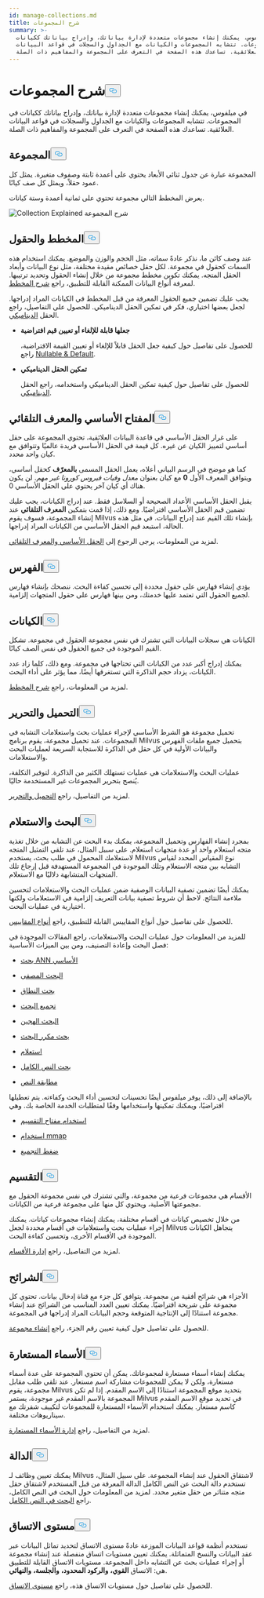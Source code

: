 ```yaml
---
id: manage-collections.md
title: شرح المجموعات
summary: >-
  في ميلفوس، يمكنك إنشاء مجموعات متعددة لإدارة بياناتك، وإدراج بياناتك ككيانات
  في المجموعات. تتشابه المجموعات والكيانات مع الجداول والسجلات في قواعد البيانات
  العلائقية. تساعدك هذه الصفحة في التعرف على المجموعة والمفاهيم ذات الصلة.
---
```


<h1 id="Collection-Explained" class="common-anchor-header">شرح المجموعات<button data-href="#Collection-Explained" class="anchor-icon" translate="no">
      <svg translate="no"
        aria-hidden="true"
        focusable="false"
        height="20"
        version="1.1"
        viewBox="0 0 16 16"
        width="16"
      >
        <path
          fill="#0092E4"
          fill-rule="evenodd"
          d="M4 9h1v1H4c-1.5 0-3-1.69-3-3.5S2.55 3 4 3h4c1.45 0 3 1.69 3 3.5 0 1.41-.91 2.72-2 3.25V8.59c.58-.45 1-1.27 1-2.09C10 5.22 8.98 4 8 4H4c-.98 0-2 1.22-2 2.5S3 9 4 9zm9-3h-1v1h1c1 0 2 1.22 2 2.5S13.98 12 13 12H9c-.98 0-2-1.22-2-2.5 0-.83.42-1.64 1-2.09V6.25c-1.09.53-2 1.84-2 3.25C6 11.31 7.55 13 9 13h4c1.45 0 3-1.69 3-3.5S14.5 6 13 6z"
        ></path>
      </svg>
    </button></h1><p>في ميلفوس، يمكنك إنشاء مجموعات متعددة لإدارة بياناتك، وإدراج بياناتك ككيانات في المجموعات. تتشابه المجموعات والكيانات مع الجداول والسجلات في قواعد البيانات العلائقية. تساعدك هذه الصفحة في التعرف على المجموعة والمفاهيم ذات الصلة.</p>
<h2 id="Collection" class="common-anchor-header">المجموعة<button data-href="#Collection" class="anchor-icon" translate="no">
      <svg translate="no"
        aria-hidden="true"
        focusable="false"
        height="20"
        version="1.1"
        viewBox="0 0 16 16"
        width="16"
      >
        <path
          fill="#0092E4"
          fill-rule="evenodd"
          d="M4 9h1v1H4c-1.5 0-3-1.69-3-3.5S2.55 3 4 3h4c1.45 0 3 1.69 3 3.5 0 1.41-.91 2.72-2 3.25V8.59c.58-.45 1-1.27 1-2.09C10 5.22 8.98 4 8 4H4c-.98 0-2 1.22-2 2.5S3 9 4 9zm9-3h-1v1h1c1 0 2 1.22 2 2.5S13.98 12 13 12H9c-.98 0-2-1.22-2-2.5 0-.83.42-1.64 1-2.09V6.25c-1.09.53-2 1.84-2 3.25C6 11.31 7.55 13 9 13h4c1.45 0 3-1.69 3-3.5S14.5 6 13 6z"
        ></path>
      </svg>
    </button></h2><p>المجموعة عبارة عن جدول ثنائي الأبعاد يحتوي على أعمدة ثابتة وصفوف متغيرة. يمثل كل عمود حقلاً، ويمثل كل صف كيانًا.</p>
<p>يعرض المخطط التالي مجموعة تحتوي على ثمانية أعمدة وستة كيانات.</p>
<p>
  
   <span class="img-wrapper"> <img translate="no" src="/docs/v2.5.x/assets/collection-explained.png" alt="Collection Explained" class="doc-image" id="collection-explained" />
   </span> <span class="img-wrapper"> <span>شرح المجموعة</span> </span></p>
<h2 id="Schema-and-Fields" class="common-anchor-header">المخطط والحقول<button data-href="#Schema-and-Fields" class="anchor-icon" translate="no">
      <svg translate="no"
        aria-hidden="true"
        focusable="false"
        height="20"
        version="1.1"
        viewBox="0 0 16 16"
        width="16"
      >
        <path
          fill="#0092E4"
          fill-rule="evenodd"
          d="M4 9h1v1H4c-1.5 0-3-1.69-3-3.5S2.55 3 4 3h4c1.45 0 3 1.69 3 3.5 0 1.41-.91 2.72-2 3.25V8.59c.58-.45 1-1.27 1-2.09C10 5.22 8.98 4 8 4H4c-.98 0-2 1.22-2 2.5S3 9 4 9zm9-3h-1v1h1c1 0 2 1.22 2 2.5S13.98 12 13 12H9c-.98 0-2-1.22-2-2.5 0-.83.42-1.64 1-2.09V6.25c-1.09.53-2 1.84-2 3.25C6 11.31 7.55 13 9 13h4c1.45 0 3-1.69 3-3.5S14.5 6 13 6z"
        ></path>
      </svg>
    </button></h2><p>عند وصف كائن ما، نذكر عادةً سماته، مثل الحجم والوزن والموضع. يمكنك استخدام هذه السمات كحقول في مجموعة. لكل حقل خصائص مقيدة مختلفة، مثل نوع البيانات وأبعاد الحقل المتجه. يمكنك تكوين مخطط مجموعة من خلال إنشاء الحقول وتحديد ترتيبها. لمعرفة أنواع البيانات الممكنة القابلة للتطبيق، راجع <a href="/docs/ar/v2.5.x/schema.md">شرح المخطط</a>.</p>
<p>يجب عليك تضمين جميع الحقول المعرفة من قبل المخطط في الكيانات المراد إدراجها. لجعل بعضها اختياري، فكر في تمكين الحقل الديناميكي. للحصول على التفاصيل، راجع الحقل <a href="/docs/ar/v2.5.x/enable-dynamic-field.md">الديناميكي</a>.</p>
<ul>
<li><p><strong>جعلها قابلة للإلغاء أو تعيين قيم افتراضية</strong></p>
<p>للحصول على تفاصيل حول كيفية جعل الحقل قابلاً للإلغاء أو تعيين القيمة الافتراضية، راجع <a href="/docs/ar/v2.5.x/nullable-and-default.md">Nullable &amp; Default</a>.</p></li>
<li><p><strong>تمكين الحقل الديناميكي</strong></p>
<p>للحصول على تفاصيل حول كيفية تمكين الحقل الديناميكي واستخدامه، راجع الحقل <a href="/docs/ar/v2.5.x/enable-dynamic-field.md">الديناميكي</a>.</p></li>
</ul>
<h2 id="Primary-key-and-AutoId" class="common-anchor-header">المفتاح الأساسي والمعرف التلقائي<button data-href="#Primary-key-and-AutoId" class="anchor-icon" translate="no">
      <svg translate="no"
        aria-hidden="true"
        focusable="false"
        height="20"
        version="1.1"
        viewBox="0 0 16 16"
        width="16"
      >
        <path
          fill="#0092E4"
          fill-rule="evenodd"
          d="M4 9h1v1H4c-1.5 0-3-1.69-3-3.5S2.55 3 4 3h4c1.45 0 3 1.69 3 3.5 0 1.41-.91 2.72-2 3.25V8.59c.58-.45 1-1.27 1-2.09C10 5.22 8.98 4 8 4H4c-.98 0-2 1.22-2 2.5S3 9 4 9zm9-3h-1v1h1c1 0 2 1.22 2 2.5S13.98 12 13 12H9c-.98 0-2-1.22-2-2.5 0-.83.42-1.64 1-2.09V6.25c-1.09.53-2 1.84-2 3.25C6 11.31 7.55 13 9 13h4c1.45 0 3-1.69 3-3.5S14.5 6 13 6z"
        ></path>
      </svg>
    </button></h2><p>على غرار الحقل الأساسي في قاعدة البيانات العلائقية، تحتوي المجموعة على حقل أساسي لتمييز الكيان عن غيره. كل قيمة في الحقل الأساسي فريدة عالميًا وتتوافق مع كيان واحد محدد.</p>
<p>كما هو موضح في الرسم البياني أعلاه، يعمل الحقل المسمى <strong>بالمعرّف</strong> كحقل أساسي، ويتوافق المعرف الأول <strong>0</strong> مع كيان بعنوان <em>معدل وفيات فيروس كورونا غير مهم</em>. لن يكون هناك أي كيان آخر يحتوي على الحقل الأساسي 0.</p>
<p>يقبل الحقل الأساسي الأعداد الصحيحة أو السلاسل فقط. عند إدراج الكيانات، يجب عليك تضمين قيم الحقل الأساسي افتراضيًا. ومع ذلك، إذا قمت بتمكين <strong>المعرف التلقائي</strong> عند إنشاء المجموعة، فسوف يقوم Milvus بإنشاء تلك القيم عند إدراج البيانات. في مثل هذه الحالة، استبعد قيم الحقل الأساسي من الكيانات المراد إدراجها.</p>
<p>لمزيد من المعلومات، يرجى الرجوع إلى <a href="/docs/ar/v2.5.x/primary-field.md">الحقل الأساسي والمعرف التلقائي</a>.</p>
<h2 id="Index" class="common-anchor-header">الفهرس<button data-href="#Index" class="anchor-icon" translate="no">
      <svg translate="no"
        aria-hidden="true"
        focusable="false"
        height="20"
        version="1.1"
        viewBox="0 0 16 16"
        width="16"
      >
        <path
          fill="#0092E4"
          fill-rule="evenodd"
          d="M4 9h1v1H4c-1.5 0-3-1.69-3-3.5S2.55 3 4 3h4c1.45 0 3 1.69 3 3.5 0 1.41-.91 2.72-2 3.25V8.59c.58-.45 1-1.27 1-2.09C10 5.22 8.98 4 8 4H4c-.98 0-2 1.22-2 2.5S3 9 4 9zm9-3h-1v1h1c1 0 2 1.22 2 2.5S13.98 12 13 12H9c-.98 0-2-1.22-2-2.5 0-.83.42-1.64 1-2.09V6.25c-1.09.53-2 1.84-2 3.25C6 11.31 7.55 13 9 13h4c1.45 0 3-1.69 3-3.5S14.5 6 13 6z"
        ></path>
      </svg>
    </button></h2><p>يؤدي إنشاء فهارس على حقول محددة إلى تحسين كفاءة البحث. ننصحك بإنشاء فهارس لجميع الحقول التي تعتمد عليها خدمتك، ومن بينها فهارس على حقول المتجهات إلزامية.</p>
<h2 id="Entity" class="common-anchor-header">الكيانات<button data-href="#Entity" class="anchor-icon" translate="no">
      <svg translate="no"
        aria-hidden="true"
        focusable="false"
        height="20"
        version="1.1"
        viewBox="0 0 16 16"
        width="16"
      >
        <path
          fill="#0092E4"
          fill-rule="evenodd"
          d="M4 9h1v1H4c-1.5 0-3-1.69-3-3.5S2.55 3 4 3h4c1.45 0 3 1.69 3 3.5 0 1.41-.91 2.72-2 3.25V8.59c.58-.45 1-1.27 1-2.09C10 5.22 8.98 4 8 4H4c-.98 0-2 1.22-2 2.5S3 9 4 9zm9-3h-1v1h1c1 0 2 1.22 2 2.5S13.98 12 13 12H9c-.98 0-2-1.22-2-2.5 0-.83.42-1.64 1-2.09V6.25c-1.09.53-2 1.84-2 3.25C6 11.31 7.55 13 9 13h4c1.45 0 3-1.69 3-3.5S14.5 6 13 6z"
        ></path>
      </svg>
    </button></h2><p>الكيانات هي سجلات البيانات التي تشترك في نفس مجموعة الحقول في مجموعة. تشكل القيم الموجودة في جميع الحقول في نفس الصف كيانًا.</p>
<p>يمكنك إدراج أكبر عدد من الكيانات التي تحتاجها في مجموعة. ومع ذلك، كلما زاد عدد الكيانات، يزداد حجم الذاكرة التي تستغرقها أيضًا، مما يؤثر على أداء البحث.</p>
<p>لمزيد من المعلومات، راجع <a href="/docs/ar/v2.5.x/schema.md">شرح المخطط</a>.</p>
<h2 id="Load-and-Release" class="common-anchor-header">التحميل والتحرير<button data-href="#Load-and-Release" class="anchor-icon" translate="no">
      <svg translate="no"
        aria-hidden="true"
        focusable="false"
        height="20"
        version="1.1"
        viewBox="0 0 16 16"
        width="16"
      >
        <path
          fill="#0092E4"
          fill-rule="evenodd"
          d="M4 9h1v1H4c-1.5 0-3-1.69-3-3.5S2.55 3 4 3h4c1.45 0 3 1.69 3 3.5 0 1.41-.91 2.72-2 3.25V8.59c.58-.45 1-1.27 1-2.09C10 5.22 8.98 4 8 4H4c-.98 0-2 1.22-2 2.5S3 9 4 9zm9-3h-1v1h1c1 0 2 1.22 2 2.5S13.98 12 13 12H9c-.98 0-2-1.22-2-2.5 0-.83.42-1.64 1-2.09V6.25c-1.09.53-2 1.84-2 3.25C6 11.31 7.55 13 9 13h4c1.45 0 3-1.69 3-3.5S14.5 6 13 6z"
        ></path>
      </svg>
    </button></h2><p>تحميل مجموعة هو الشرط الأساسي لإجراء عمليات بحث واستعلامات التشابه في المجموعات. عند تحميل مجموعة، يقوم برنامج Milvus بتحميل جميع ملفات الفهرس والبيانات الأولية في كل حقل في الذاكرة للاستجابة السريعة لعمليات البحث والاستعلامات.</p>
<p>عمليات البحث والاستعلامات هي عمليات تستهلك الكثير من الذاكرة. لتوفير التكلفة، يُنصح بتحرير المجموعات غير المستخدمة حاليًا.</p>
<p>لمزيد من التفاصيل، راجع <a href="/docs/ar/v2.5.x/load-and-release.md">التحميل والتحرير</a>.</p>
<h2 id="Search-and-Query" class="common-anchor-header">البحث والاستعلام<button data-href="#Search-and-Query" class="anchor-icon" translate="no">
      <svg translate="no"
        aria-hidden="true"
        focusable="false"
        height="20"
        version="1.1"
        viewBox="0 0 16 16"
        width="16"
      >
        <path
          fill="#0092E4"
          fill-rule="evenodd"
          d="M4 9h1v1H4c-1.5 0-3-1.69-3-3.5S2.55 3 4 3h4c1.45 0 3 1.69 3 3.5 0 1.41-.91 2.72-2 3.25V8.59c.58-.45 1-1.27 1-2.09C10 5.22 8.98 4 8 4H4c-.98 0-2 1.22-2 2.5S3 9 4 9zm9-3h-1v1h1c1 0 2 1.22 2 2.5S13.98 12 13 12H9c-.98 0-2-1.22-2-2.5 0-.83.42-1.64 1-2.09V6.25c-1.09.53-2 1.84-2 3.25C6 11.31 7.55 13 9 13h4c1.45 0 3-1.69 3-3.5S14.5 6 13 6z"
        ></path>
      </svg>
    </button></h2><p>بمجرد إنشاء الفهارس وتحميل المجموعة، يمكنك بدء البحث عن التشابه من خلال تغذية متجه استعلام واحد أو عدة متجهات استعلام. على سبيل المثال، عند تلقي التمثيل المتجه لاستعلامك المحمول في طلب بحث، يستخدم Milvus نوع المقياس المحدد لقياس التشابه بين متجه الاستعلام وتلك الموجودة في المجموعة المستهدفة قبل إرجاع تلك المتجهات المتشابهة دلاليًا مع الاستعلام.</p>
<p>يمكنك أيضًا تضمين تصفية البيانات الوصفية ضمن عمليات البحث والاستعلامات لتحسين ملاءمة النتائج. لاحظ أن شروط تصفية بيانات التعريف إلزامية في الاستعلامات ولكنها اختيارية في عمليات البحث.</p>
<p>للحصول على تفاصيل حول أنواع المقاييس القابلة للتطبيق، راجع <a href="/docs/ar/v2.5.x/metric.md">أنواع المقاييس</a>.</p>
<p>للمزيد من المعلومات حول عمليات البحث والاستعلامات، راجع المقالات الموجودة في فصل البحث وإعادة التصنيف، ومن بين الميزات الأساسية:</p>
<ul>
<li><p><a href="/docs/ar/v2.5.x/single-vector-search.md">بحث ANN الأساسي</a></p></li>
<li><p><a href="/docs/ar/v2.5.x/filtered-search.md">البحث المصفى</a></p></li>
<li><p><a href="/docs/ar/v2.5.x/range-search.md">بحث النطاق</a></p></li>
<li><p><a href="/docs/ar/v2.5.x/grouping-search.md">تجميع البحث</a></p></li>
<li><p><a href="/docs/ar/v2.5.x/multi-vector-search.md">البحث الهجين</a></p></li>
<li><p><a href="/docs/ar/v2.5.x/with-iterators.md">بحث مكرر البحث</a></p></li>
<li><p><a href="/docs/ar/v2.5.x/get-and-scalar-query.md">استعلام</a></p></li>
<li><p><a href="/docs/ar/v2.5.x/full-text-search.md">بحث النص الكامل</a></p></li>
<li><p><a href="/docs/ar/v2.5.x/keyword-match.md">مطابقة النص</a></p></li>
</ul>
<p>بالإضافة إلى ذلك، يوفر ميلفوس أيضًا تحسينات لتحسين أداء البحث وكفاءته. يتم تعطيلها افتراضيًا، ويمكنك تمكينها واستخدامها وفقًا لمتطلبات الخدمة الخاصة بك. وهي</p>
<ul>
<li><p><a href="/docs/ar/v2.5.x/use-partition-key.md">استخدام مفتاح التقسيم</a></p></li>
<li><p><a href="/docs/ar/v2.5.x/mmap.md">استخدام mmap</a></p></li>
<li><p><a href="/docs/ar/v2.5.x/clustering-compaction.md">ضغط التجميع</a></p></li>
</ul>
<h2 id="Partition" class="common-anchor-header">التقسيم<button data-href="#Partition" class="anchor-icon" translate="no">
      <svg translate="no"
        aria-hidden="true"
        focusable="false"
        height="20"
        version="1.1"
        viewBox="0 0 16 16"
        width="16"
      >
        <path
          fill="#0092E4"
          fill-rule="evenodd"
          d="M4 9h1v1H4c-1.5 0-3-1.69-3-3.5S2.55 3 4 3h4c1.45 0 3 1.69 3 3.5 0 1.41-.91 2.72-2 3.25V8.59c.58-.45 1-1.27 1-2.09C10 5.22 8.98 4 8 4H4c-.98 0-2 1.22-2 2.5S3 9 4 9zm9-3h-1v1h1c1 0 2 1.22 2 2.5S13.98 12 13 12H9c-.98 0-2-1.22-2-2.5 0-.83.42-1.64 1-2.09V6.25c-1.09.53-2 1.84-2 3.25C6 11.31 7.55 13 9 13h4c1.45 0 3-1.69 3-3.5S14.5 6 13 6z"
        ></path>
      </svg>
    </button></h2><p>الأقسام هي مجموعات فرعية من مجموعة، والتي تشترك في نفس مجموعة الحقول مع مجموعتها الأصلية، ويحتوي كل منها على مجموعة فرعية من الكيانات.</p>
<p>من خلال تخصيص كيانات في أقسام مختلفة، يمكنك إنشاء مجموعات كيانات. يمكنك إجراء عمليات بحث واستعلامات في أقسام محددة لجعل Milvus يتجاهل الكيانات الموجودة في الأقسام الأخرى، وتحسين كفاءة البحث.</p>
<p>لمزيد من التفاصيل، راجع <a href="/docs/ar/v2.5.x/manage-partitions.md">إدارة الأقسام</a>.</p>
<h2 id="Shard" class="common-anchor-header">الشرائح<button data-href="#Shard" class="anchor-icon" translate="no">
      <svg translate="no"
        aria-hidden="true"
        focusable="false"
        height="20"
        version="1.1"
        viewBox="0 0 16 16"
        width="16"
      >
        <path
          fill="#0092E4"
          fill-rule="evenodd"
          d="M4 9h1v1H4c-1.5 0-3-1.69-3-3.5S2.55 3 4 3h4c1.45 0 3 1.69 3 3.5 0 1.41-.91 2.72-2 3.25V8.59c.58-.45 1-1.27 1-2.09C10 5.22 8.98 4 8 4H4c-.98 0-2 1.22-2 2.5S3 9 4 9zm9-3h-1v1h1c1 0 2 1.22 2 2.5S13.98 12 13 12H9c-.98 0-2-1.22-2-2.5 0-.83.42-1.64 1-2.09V6.25c-1.09.53-2 1.84-2 3.25C6 11.31 7.55 13 9 13h4c1.45 0 3-1.69 3-3.5S14.5 6 13 6z"
        ></path>
      </svg>
    </button></h2><p>الأجزاء هي شرائح أفقية من مجموعة. يتوافق كل جزء مع قناة إدخال بيانات. تحتوي كل مجموعة على شريحة افتراضيًا. يمكنك تعيين العدد المناسب من الشرائح عند إنشاء مجموعة استنادًا إلى الإنتاجية المتوقعة وحجم البيانات المراد إدراجها في المجموعة.</p>
<p>للحصول على تفاصيل حول كيفية تعيين رقم الجزء، راجع <a href="/docs/ar/v2.5.x/create-collection.md">إنشاء مجموعة</a>.</p>
<h2 id="Alias" class="common-anchor-header">الأسماء المستعارة<button data-href="#Alias" class="anchor-icon" translate="no">
      <svg translate="no"
        aria-hidden="true"
        focusable="false"
        height="20"
        version="1.1"
        viewBox="0 0 16 16"
        width="16"
      >
        <path
          fill="#0092E4"
          fill-rule="evenodd"
          d="M4 9h1v1H4c-1.5 0-3-1.69-3-3.5S2.55 3 4 3h4c1.45 0 3 1.69 3 3.5 0 1.41-.91 2.72-2 3.25V8.59c.58-.45 1-1.27 1-2.09C10 5.22 8.98 4 8 4H4c-.98 0-2 1.22-2 2.5S3 9 4 9zm9-3h-1v1h1c1 0 2 1.22 2 2.5S13.98 12 13 12H9c-.98 0-2-1.22-2-2.5 0-.83.42-1.64 1-2.09V6.25c-1.09.53-2 1.84-2 3.25C6 11.31 7.55 13 9 13h4c1.45 0 3-1.69 3-3.5S14.5 6 13 6z"
        ></path>
      </svg>
    </button></h2><p>يمكنك إنشاء أسماء مستعارة لمجموعاتك. يمكن أن تحتوي المجموعة على عدة أسماء مستعارة، ولكن لا يمكن للمجموعات مشاركة اسم مستعار. عند تلقي طلب مقابل مجموعة، يقوم Milvus بتحديد موقع المجموعة استنادًا إلى الاسم المقدم. إذا لم تكن المجموعة بالاسم المقدم غير موجودة، يستمر Milvus في تحديد موقع الاسم المقدم كاسم مستعار. يمكنك استخدام الأسماء المستعارة للمجموعات لتكييف شفرتك مع سيناريوهات مختلفة.</p>
<p>لمزيد من التفاصيل، راجع <a href="/docs/ar/v2.5.x/manage-aliases.md">إدارة الأسماء المستعارة</a>.</p>
<h2 id="Function" class="common-anchor-header">الدالة<button data-href="#Function" class="anchor-icon" translate="no">
      <svg translate="no"
        aria-hidden="true"
        focusable="false"
        height="20"
        version="1.1"
        viewBox="0 0 16 16"
        width="16"
      >
        <path
          fill="#0092E4"
          fill-rule="evenodd"
          d="M4 9h1v1H4c-1.5 0-3-1.69-3-3.5S2.55 3 4 3h4c1.45 0 3 1.69 3 3.5 0 1.41-.91 2.72-2 3.25V8.59c.58-.45 1-1.27 1-2.09C10 5.22 8.98 4 8 4H4c-.98 0-2 1.22-2 2.5S3 9 4 9zm9-3h-1v1h1c1 0 2 1.22 2 2.5S13.98 12 13 12H9c-.98 0-2-1.22-2-2.5 0-.83.42-1.64 1-2.09V6.25c-1.09.53-2 1.84-2 3.25C6 11.31 7.55 13 9 13h4c1.45 0 3-1.69 3-3.5S14.5 6 13 6z"
        ></path>
      </svg>
    </button></h2><p>يمكنك تعيين وظائف لـ Milvus لاشتقاق الحقول عند إنشاء المجموعة. على سبيل المثال، تستخدم دالة البحث عن النص الكامل الدالة المعرفة من قبل المستخدم لاشتقاق حقل متجه متناثر من حقل متغير محدد. لمزيد من المعلومات حول البحث في النص الكامل، راجع <a href="/docs/ar/v2.5.x/full-text-search.md">البحث في النص الكامل</a>.</p>
<h2 id="Consistency-Level" class="common-anchor-header">مستوى الاتساق<button data-href="#Consistency-Level" class="anchor-icon" translate="no">
      <svg translate="no"
        aria-hidden="true"
        focusable="false"
        height="20"
        version="1.1"
        viewBox="0 0 16 16"
        width="16"
      >
        <path
          fill="#0092E4"
          fill-rule="evenodd"
          d="M4 9h1v1H4c-1.5 0-3-1.69-3-3.5S2.55 3 4 3h4c1.45 0 3 1.69 3 3.5 0 1.41-.91 2.72-2 3.25V8.59c.58-.45 1-1.27 1-2.09C10 5.22 8.98 4 8 4H4c-.98 0-2 1.22-2 2.5S3 9 4 9zm9-3h-1v1h1c1 0 2 1.22 2 2.5S13.98 12 13 12H9c-.98 0-2-1.22-2-2.5 0-.83.42-1.64 1-2.09V6.25c-1.09.53-2 1.84-2 3.25C6 11.31 7.55 13 9 13h4c1.45 0 3-1.69 3-3.5S14.5 6 13 6z"
        ></path>
      </svg>
    </button></h2><p>تستخدم أنظمة قواعد البيانات الموزعة عادةً مستوى الاتساق لتحديد تماثل البيانات عبر عقد البيانات والنسخ المتماثلة. يمكنك تعيين مستويات اتساق منفصلة عند إنشاء مجموعة أو إجراء عمليات بحث عن التشابه داخل المجموعة. مستويات الاتساق القابلة للتطبيق هي: الاتساق <strong>القوي،</strong> <strong>والركود المحدود،</strong> <strong>والجلسة،</strong> <strong>والنهائي</strong>.</p>
<p>للحصول على تفاصيل حول مستويات الاتساق هذه، راجع <a href="/docs/ar/v2.5.x/tune_consistency.md">مستوى الاتساق</a>.</p>
